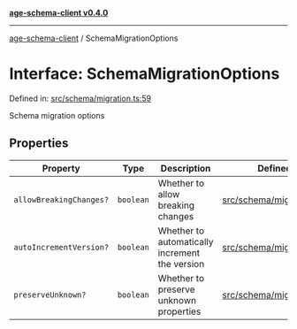[**age-schema-client v0.4.0**](../index.md)

***

[age-schema-client](../index.md) / SchemaMigrationOptions

# Interface: SchemaMigrationOptions

Defined in: [src/schema/migration.ts:59](https://github.com/standardbeagle/ageSchemaClient/blob/main/src/schema/migration.ts#L59)

Schema migration options

## Properties

| Property | Type | Description | Defined in |
| ------ | ------ | ------ | ------ |
| <a id="allowbreakingchanges"></a> `allowBreakingChanges?` | `boolean` | Whether to allow breaking changes | [src/schema/migration.ts:63](https://github.com/standardbeagle/ageSchemaClient/blob/main/src/schema/migration.ts#L63) |
| <a id="autoincrementversion"></a> `autoIncrementVersion?` | `boolean` | Whether to automatically increment the version | [src/schema/migration.ts:68](https://github.com/standardbeagle/ageSchemaClient/blob/main/src/schema/migration.ts#L68) |
| <a id="preserveunknown"></a> `preserveUnknown?` | `boolean` | Whether to preserve unknown properties | [src/schema/migration.ts:73](https://github.com/standardbeagle/ageSchemaClient/blob/main/src/schema/migration.ts#L73) |
